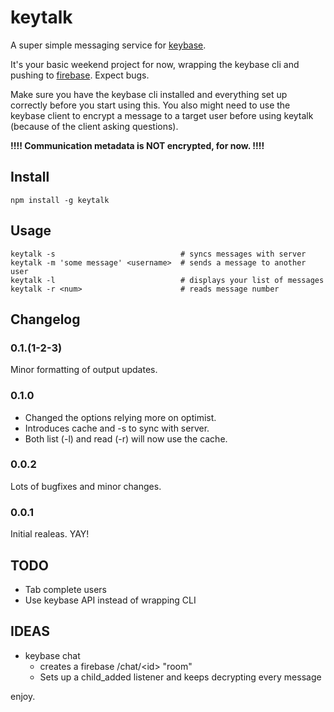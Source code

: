 # keytalk

A super simple messaging service for [keybase](http://keybase.io).

It's your basic weekend project for now, wrapping the keybase cli and pushing to [firebase](https://www.firebase.com/). 
Expect bugs.

Make sure you have the keybase cli installed and everything set up correctly before you start using this. You also might need to use the keybase client to encrypt a message to a target user before using keytalk (because of the client asking questions).

**!!!! Communication metadata is NOT encrypted, for now. !!!!**

## Install

    npm install -g keytalk

## Usage

    keytalk -s                            # syncs messages with server
	keytalk -m 'some message' <username>  # sends a message to another user
	keytalk -l                            # displays your list of messages
	keytalk -r <num>                      # reads message number

## Changelog

### 0.1.(1-2-3)

Minor formatting of output updates.

### 0.1.0

* Changed the options relying more on optimist.
* Introduces cache and -s to sync with server.
* Both list (-l) and read (-r) will now use the cache.

### 0.0.2

Lots of bugfixes and minor changes.

### 0.0.1

Initial realeas. YAY!

## TODO

* Tab complete users
* Use keybase API instead of wrapping CLI

## IDEAS

* keybase chat
	* creates a firebase /chat/\<id\> "room"
	* Sets up a child_added listener and keeps decrypting every message

enjoy.